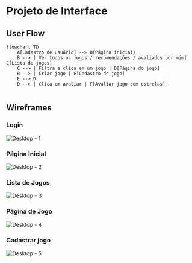 
# Projeto de Interface

## User Flow

```mermaid
flowchart TD
    A[Cadastro de usuário] --> B{Página inicial}
    B --> | Ver todos os jogos / recomendações / avaliados por mim| C[Lista de jogos]
    C --> | Filtra e clica em um jogo | D[Página do jogo]
    B --> | Criar jogo | E[Cadastro de jogo]
    E --> D
    D --> | Clica em avaliar | F[Avaliar jogo com estrelas]
 

```

## Wireframes

### Login
![Desktop - 1](https://github.com/user-attachments/assets/e2795823-0276-4c25-a384-3fe39d7dd143)

### Página Inicial
![Desktop - 2](https://github.com/user-attachments/assets/7161867a-914a-4b86-b973-e5b53027de3d)

### Lista de Jogos
![Desktop - 3](https://github.com/user-attachments/assets/71b144ad-e8eb-48f3-a2e0-2a5d3f621e78)

### Página de Jogo
![Desktop - 4](https://github.com/user-attachments/assets/516c3fa2-7054-414e-82fb-895d6c7b9db3)

### Cadastrar jogo
![Desktop - 5](https://github.com/user-attachments/assets/71783ef9-cae7-4deb-8396-40a40a9be289)
